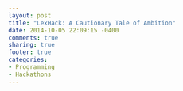 ```yaml
---
layout: post
title: "LexHack: A Cautionary Tale of Ambition"
date: 2014-10-05 22:09:15 -0400
comments: true
sharing: true
footer: true
categories: 
- Programming
- Hackathons
---
```


&nbsp;&nbsp;&nbsp;&nbsp;